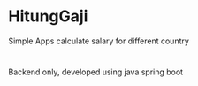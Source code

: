 # HitungGaji
Simple Apps calculate salary for different country
#
Backend only, developed using java spring boot

